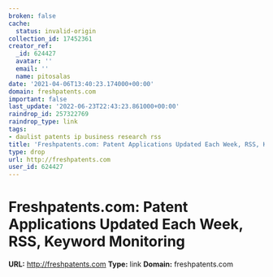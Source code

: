 ```yaml
---
broken: false
cache:
  status: invalid-origin
collection_id: 17452361
creator_ref:
  _id: 624427
  avatar: ''
  email: ''
  name: pitosalas
date: '2021-04-06T13:40:23.174000+00:00'
domain: freshpatents.com
important: false
last_update: '2022-06-23T22:43:23.861000+00:00'
raindrop_id: 257322769
raindrop_type: link
tags:
- daulist patents ip business research rss
title: 'Freshpatents.com: Patent Applications Updated Each Week, RSS, Keyword Monitoring'
type: drop
url: http://freshpatents.com
user_id: 624427
---
```


# Freshpatents.com: Patent Applications Updated Each Week, RSS, Keyword Monitoring

**URL:** http://freshpatents.com
**Type:** link
**Domain:** freshpatents.com
